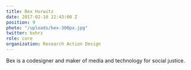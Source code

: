 ```yaml
---
title: Bex Hurwitz
date: 2017-02-10 22:43:00 Z
position: 9
photo: "/uploads/bex-300px.jpg"
twitter: bxhrz
role: core
organization: Research Action Design
---
```


Bex is a codesigner and maker of media and technology for social justice.
